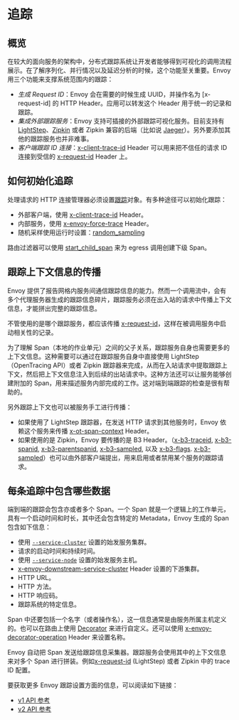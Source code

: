# 追踪

## 概览

在较大的面向服务的架构中，分布式跟踪系统让开发者能够得到可视化的调用流程展示。在了解序列化、并行情况以及延迟分析的时候，这个功能至关重要。Envoy 用三个功能来支撑系统范围内的跟踪：

- *生成 Request ID*：Envoy 会在需要的时候生成 UUID，并操作名为 [x-request-id] 的 HTTP Header。应用可以转发这个 Header 用于统一的记录和跟踪。
- *集成外部跟踪服务*：Envoy 支持可插接的外部跟踪可视化服务。目前支持有 [LightStep](http://lightstep.com/)、[Zipkin](http://zipkin.io/) 或者 Zipkin 兼容的后端（比如说 [Jaeger](https://github.com/jaegertracing/)）。另外要添加其他的跟踪服务也并非难事。
- *客户端跟踪 ID 连接*：[x-client-trace-id](../../configuration/http_conn_man/headers.md#config-http-conn-man-headers-x-client-trace-id) Header 可以用来把不信任的请求 ID 连接到受信的 [x-request-id](../../configuration/http_conn_man/headers.md#config-http-conn-man-headers-x-request-id) Header 上。

## 如何初始化追踪

处理请求的 HTTP 连接管理器必须设置[跟踪](https://www.envoyproxy.io/docs/envoy/latest/api-v1/network_filters/http_conn_man#config-http-conn-man-tracing)对象。有多种途径可以初始化跟踪：

- 外部客户端，使用 [x-client-trace-id](../../configuration/http_conn_man/headers.md#config-http-conn-man-headers-x-client-trace-id) Header。
- 内部服务，使用 [x-envoy-force-trace](../../configuration/http_conn_man/headers.md#config-http-conn-man-headers-x-envoy-force-trace) Header。
- 随机采样使用运行时设置：[random_sampling](../../configuration/http_conn_man/runtime.md#config-http-conn-man-runtime-random-sampling)

路由过滤器可以使用 [start_child_span](https://www.envoyproxy.io/docs/envoy/latest/api-v1/http_filters/router_filter#config-http-filters-router-start-child-span) 来为 egress 调用创建下级 Span。

## 跟踪上下文信息的传播

Envoy 提供了报告网格内服务间通信跟踪信息的能力。然而一个调用流中，会有多个代理服务器生成的跟踪信息碎片，跟踪服务必须在出入站的请求中传播上下文信息，才能拼出完整的跟踪信息。

不管使用的是哪个跟踪服务，都应该传播 [x-request-id](../../configuration/http_conn_man/headers.md#config-http-conn-man-headers-x-request-id)，这样在被调用服务中启动相关性的记录。

为了理解 Span（本地的作业单元）之间的父子关系，跟踪服务自身也需要更多的上下文信息。这种需要可以通过在跟踪服务自身中直接使用 LightStep（OpenTracing API）或者 Zipkin 跟踪器来完成，从而在入站请求中提取跟踪上下文，然后把上下文信息注入到后续的出站请求中。这种方法还可以让服务能够创建附加的 Span，用来描述服务内部完成的工作。这对端到端跟踪的检查是很有帮助的。

另外跟踪上下文也可以被服务手工进行传播：

- 如果使用了 LightStep 跟踪器，在发送 HTTP 请求到其他服务时，Envoy 依赖这个服务来传播 [x-ot-span-context](../../configuration/http_conn_man/headers.md#config-http-conn-man-headers-x-ot-span-context) Header。
- 如果使用的是 Zipkin，Envoy 要传播的是 B3 Header。（[x-b3-traceid](../../configuration/http_conn_man/headers.md#config-http-conn-man-headers-x-b3-traceid), [x-b3-spanid](../../configuration/http_conn_man/headers.md#config-http-conn-man-headers-x-b3-spanid), [x-b3-parentspanid](../../configuration/http_conn_man/headers.md#config-http-conn-man-headers-x-b3-parentspanid), [x-b3-sampled](../../configuration/http_conn_man/headers.md#config-http-conn-man-headers-x-b3-sampled), 以及 [x-b3-flags](../../configuration/http_conn_man/headers.md#config-http-conn-man-headers-x-b3-flags).  [x-b3-sampled](../../configuration/http_conn_man/headers.md#config-http-conn-man-headers-x-b3-sampled)）也可以由外部客户端提出，用来启用或者禁用某个服务的跟踪请求。

## 每条追踪中包含哪些数据

端到端的跟踪会包含亦或者多个 Span。一个 Span 就是一个逻辑上的工作单元，具有一个启动时间和时长，其中还会包含特定的 Metadata，Envoy 生成的 Span 包含如下信息：

- 使用 [`--service-cluster`](../../operations/cli.md#cmdoption-service-cluster) 设置的始发服务集群。
- 请求的启动时间和持续时间。
- 使用 [`--service-node`](../../operations/cli.md#cmdoption-service-node) 设置的始发服务主机。
- [x-envoy-downstream-service-cluster](../../configuration/http_conn_man/headers.md#config-http-conn-man-headers-downstream-service-cluster) Header 设置的下游集群。
- HTTP URL。
- HTTP 方法。
- HTTP 响应码。
- 跟踪系统的特定信息。

Span 中还要包括一个名字（或者操作名），这一信息通常是由服务所属主机定义的。也可以在路由上使用 [Decorator](https://www.envoyproxy.io/docs/envoy/latest/api-v1/route_config/route#config-http-conn-man-route-table-decorator) 来进行自定义。还可以使用 [x-envoy-decorator-operation](../../configuration/http_filters/router_filter.md#config-http-filters-router-x-envoy-decorator-operation) Header 来设置名称。

Envoy 自动把 Span 发送给跟踪信息采集器。跟踪服务会使用其中的上下文信息来对多个 Span 进行拼装。例如[x-request-id](../../configuration/http_conn_man/headers.md#config-http-conn-man-headers-x-request-id) (LightStep) 或者 Zipkin 中的 trace ID 配置。

要获取更多 Envoy 跟踪设置方面的信息，可以阅读如下链接：

- [v1 API 参考](https://www.envoyproxy.io/docs/envoy/latest/api-v1/tracing#config-tracing-v1)
- [v2 API 参考](https://www.envoyproxy.io/docs/envoy/latest/api-v2/config/trace/v2/trace.proto#envoy-api-msg-config-trace-v2-tracing)